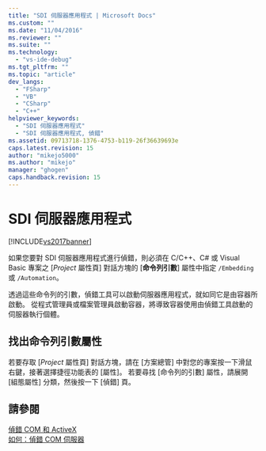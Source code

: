```yaml
---
title: "SDI 伺服器應用程式 | Microsoft Docs"
ms.custom: ""
ms.date: "11/04/2016"
ms.reviewer: ""
ms.suite: ""
ms.technology: 
  - "vs-ide-debug"
ms.tgt_pltfrm: ""
ms.topic: "article"
dev_langs: 
  - "FSharp"
  - "VB"
  - "CSharp"
  - "C++"
helpviewer_keywords: 
  - "SDI 伺服器應用程式"
  - "SDI 伺服器應用程式, 偵錯"
ms.assetid: 09713718-1376-4753-b119-26f36639693e
caps.latest.revision: 15
author: "mikejo5000"
ms.author: "mikejo"
manager: "ghogen"
caps.handback.revision: 15
---
```

# SDI 伺服器應用程式
[!INCLUDE[vs2017banner](../code-quality/includes/vs2017banner.md)]

如果您要對 SDI 伺服器應用程式進行偵錯，則必須在 C\/C\+\+、C\# 或 Visual Basic 專案之 \[*Project* 屬性頁\] 對話方塊的 \[**命令列引數**\] 屬性中指定 `/Embedding` 或 `/Automation`。  
  
 透過這些命令列的引數，偵錯工具可以啟動伺服器應用程式，就如同它是由容器所啟動。  從程式管理員或檔案管理員啟動容器，將導致容器使用由偵錯工具啟動的伺服器執行個體。  
  
## 找出命令列引數屬性  
 若要存取 \[*Project* 屬性頁\] 對話方塊，請在 \[方案總管\] 中對您的專案按一下滑鼠右鍵，接著選擇捷徑功能表的 \[屬性\]。  若要尋找 \[命令列的引數\] 屬性，請展開 \[組態屬性\] 分類，然後按一下 \[偵錯\] 頁。  
  
## 請參閱  
 [偵錯 COM 和 ActiveX](../debugger/com-and-activex-debugging.md)   
 [如何：偵錯 COM 伺服器](../Topic/How%20to:%20Debug%20COM%20Servers.md)